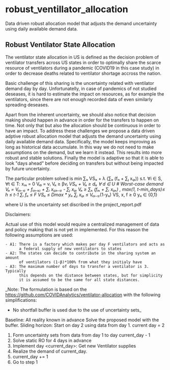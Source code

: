 # robust_ventillator_allocation
Data driven robust allocation model that adjusts the demand uncertainty using daily available demand data.

## Robust Ventilator State Allocation

The ventilator state allocation in US is defined as the decision problem of ventilator transfers across US states in order to optimally share the scarce resource of ventilators during a pandemic (COVID19 in this case study) in order to decrease deaths related to ventilator shortage accross the nation.

Basic challenge of this sharing is the uncertainty related with ventilator demand day by day. Unfortunatelly, in case of pandemics of not studied deseases, it is hard to estimate the impact on resources, as for example the ventilators, since there are not enough recorded data of even similarly spreading deseases.

Apart from the inherent uncertainty, we should also notice that decision making should happen in advance in order for the transfers to happen on time. Not only that but also the allocation should be continuous in order to have an impact. To address these challenges we propose a data driven adptive robust allocation model that adjusts the demand uncertainty using daily available demand data. Specifically, the model keeps improving as long as historical data accumulate. In this way we do not need to make assumptions on the demand, but we learn it instead. This results into more robust and stable solutions. Finally the model is adaptive so that it is able to look "days ahead" before deciding on transfers but without being impacted by future uncertainty.

The particular problem solved is
    min ∑ᵢₜ VSᵢₜ + λ (∑ᵢₜ (fᵢₜ + ∑ⱼ xᵢⱼₜ))
    s.t.  ∀i ∈ S, ∀t ∈ T:
          xᵢᵢₜ = 0
          Vᵢ₀  = vᵢ
          Vᵢₜ  ≥ β*vᵢ
    VSᵢₜ + Vᵢₜ ≥ dᵢₜ   ∀ d ∈ U # Worst-case demand
          Vᵢₜ  = Vᵢ₍ₜ₋₁₎ + fᵢ₍ₜ₋ₖ₎ + ∑ᵢ xᵢⱼ₍ₜ₋₁₎ - ∑ⱼ xᵢⱼₜ
          Vᵢₜ  ≥ ∑ₕ (fᵢₕ + ∑ᵢ xᵢⱼₕ) , max(1, t-min_days)≤ h ≤ t-1
        ∑ᵢ fᵢₜ ≤ F
          VSᵢₜ ≤  Dmax * yᵢₜ
       ∑ⱼ xᵢⱼₜ ≤  Vᵢ₍ₜ₋₁₎*(1-yᵢₜ)
          VS, x, f   ≥ 0
          yᵢₜ ∈ {0,1}
          
where U is the uncertainty set discribed in the project_report.pdf

Disclaimers:

Actual use of this model would require a centralized management of data and
policy making that is not yet in implemented. For this reason the following
assumptions are used:

    - A1: There is a factory which makes per day F ventilators and acts as
          a federal supply of new ventilators to states
    - A2: The states can decide to contribute in the sharing system an amount
          of ventilators (1-β)*100% from what they initialy have
    - A3: The maximum number of days to transfer a ventilator is 3. Typically
          this depends on the distance between states, but for simplicity
          it is assumed to be the same for all state distances.

_Note: The formulation is based on the
https://github.com/COVIDAnalytics/ventilator-allocation
with the following simplifications:
  - No shortfall buffer is used due to the use of uncertainty sets_

Baseline: All reality known in advance
Solve the proposed model with the buffer.
Sliding horizon:
Start on day 2 using data from day 1.
current day = 2
1) Form uncertainty sets from data from day 1 to day current_day - 1
2) Solve static RO for 4 days in advance
3) Implement day <current_day>: Get new Ventilator supplies
4) Realize the demand of current_day.
5) current_day += 1
6) Go to step 1
